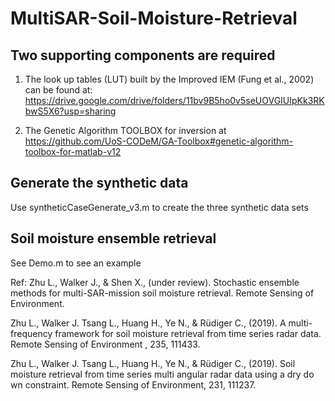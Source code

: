 # MultiSAR-Soil-Moisture-Retrieval

## Two supporting components are required 

1) The look up tables (LUT) built by the Improved IEM (Fung et al., 2002) can be found at:
https://drive.google.com/drive/folders/11bv9B5ho0v5seUOVGIUIpKk3RKbwS5X6?usp=sharing

2) The Genetic Algorithm TOOLBOX for inversion at https://github.com/UoS-CODeM/GA-Toolbox#genetic-algorithm-toolbox-for-matlab-v12

## Generate the synthetic data

Use syntheticCaseGenerate_v3.m to create the three synthetic data sets

## Soil moisture ensemble retrieval

See Demo.m to see an example

Ref:
Zhu L., Walker J., & Shen X., (under review). Stochastic ensemble methods for multi-SAR-mission soil moisture retrieval. Remote Sensing of Environment.

Zhu L., Walker J. Tsang L., Huang H., Ye N., & Rüdiger C., (2019). A multi-frequency framework for soil moisture retrieval from time series radar data. Remote Sensing of Environment , 235, 111433.

Zhu L., Walker J. Tsang L., Huang H., Ye N., & Rüdiger C., (2019). Soil moisture retrieval from time series multi angular radar data using a dry do wn constraint. Remote Sensing of Environment, 231, 111237.

